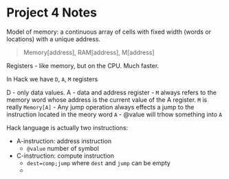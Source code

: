 # Project 4 Notes

Model of memory: a continuous array of cells with fixed width (words or locations) with a unique address.

> Memory[address], RAM[address], M[address]

Registers - like memory, but on the CPU. Much faster. 

In Hack we have `D`, `A`, `M` registers

D - only data values. 
A - data and address register
    - `M` always refers to the memory word whose address is the current value of the A register. `M` is really `Memory[A]`
    - Any jump operation always effects a jump to the instruction located in the meory word `A`
    - @value will trhow something into `A`

Hack language is actually two instructions:

- A-instruction: address instruction
  - `@value` number of symbol
- C-instruction: compute instruction
  - `dest=comp;jump` where `dest` and `jump` can be empty
  - 
##

##
